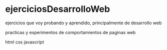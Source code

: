 # ejerciciosDesarrolloWeb
ejercicios que voy probando y aprendido, principalmente de desarrollo web

practicas y experimentos de comportamientos de paginas web

html
css
javascript

